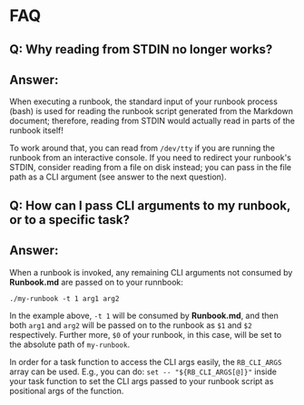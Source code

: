 # FAQ

## Q: Why reading from STDIN no longer works?
## Answer:
When executing a runbook, the standard input of your runbook process (bash) is
used for reading the runbook script generated from the Markdown document; therefore,
reading from STDIN would actually read in parts of the runbook itself!

To work around that, you can read from `/dev/tty` if you are running the runbook
from an interactive console. If you need to redirect your runbook's STDIN, consider
reading from a file on disk instead; you can pass in the file path as a CLI argument
(see answer to the next question).


## Q: How can I pass CLI arguments to my runbook, or to a specific task?
## Answer:
When a runbook is invoked, any remaining CLI arguments not consumed by **Runbook.md**
are passed on to your runnbook:

    ./my-runbook -t 1 arg1 arg2

In the example above, `-t 1` will be consumed by **Runbook.md**, and then
both `arg1` and `arg2` will be passed on to the runbook as `$1` and `$2` respectively.
Further more, `$0` of your runbook, in this case, will be set to the absolute path of
`my-runbook`.

In order for a task function to access the CLI args easily, the `RB_CLI_ARGS` array
can be used. E.g., you can do: `set -- "${RB_CLI_ARGS[@]}"` inside your task function
to set the CLI args passed to your runbook script as positional args of the function.
